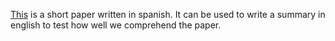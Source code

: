 [This](https://aquadocs.org/handle/1834/3236) is a short paper written in spanish. It can be used to write a summary in english to test how well we comprehend the paper.
